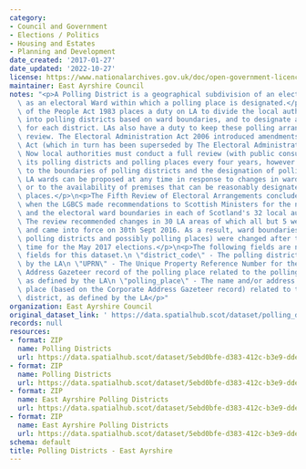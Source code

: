 ```yaml
---
category:
- Council and Government
- Elections / Politics
- Housing and Estates
- Planning and Development
date_created: '2017-01-27'
date_updated: '2022-10-27'
license: https://www.nationalarchives.gov.uk/doc/open-government-licence/version/3/
maintainer: East Ayrshire Council
notes: "<p>A Polling District is a geographical subdivision of an electoral area such\
  \ as an electoral Ward within which a polling place is designated.</p>\n<p>The Representation\
  \ of the People Act 1983 places a duty on LA to divide the local authority area\
  \ into polling districts based on ward boundaries, and to designate a polling place\
  \ for each district. LAs also have a duty to keep these polling arrangements under\
  \ review. The Electoral Administration Act 2006 introduced amendments to the 1983\
  \ Act (which in turn has been superseded by The Electoral Administration Act 2013).\
  \ Now local authorities must conduct a full review (with public consultation) of\
  \ its polling districts and polling places every four years, however adjustments\
  \ to the boundaries of polling districts and the designation of polling places within\
  \ LA wards can be proposed at any time in response to changes in ward boundaries\
  \ or to the availability of premises that can be reasonably designated as polling\
  \ places.</p>\n<p>The Fifth Review of Electoral Arrangements concluded in May 2016\
  \ when the LGBCS made recommendations to Scottish Ministers for the number of Councillors\
  \ and the electoral ward boundaries in each of Scotland's 32 local authorities.\
  \ The review recommended changes in 30 LA areas of which all but 5 were accepted\
  \ and came into force on 30th Sept 2016. As a result, ward boundaries (and therefore\
  \ polling districts and possibly polling places) were changed after this date in\
  \ time for the May 2017 elections.</p>\n<p>The following fields are now MANDATORY\
  \ fields for this dataset.\n \"district_code\" - The polling district code, as defined\
  \ by the LA\n \"UPRN\" - The Unique Property Reference Number for the Corporate\
  \ Address Gazeteer record of the polling place related to the polling district,\
  \ as defined by the LA\n \"polling_place\" - The name and/or address of the polling\
  \ place (based on the Corporate Address Gazeteer record) related to the polling\
  \ district, as defined by the LA</p>"
organization: East Ayrshire Council
original_dataset_link: ' https://data.spatialhub.scot/dataset/polling_districts-ea'
records: null
resources:
- format: ZIP
  name: Polling Districts
  url: https://data.spatialhub.scot/dataset/5ebd0bfe-d383-412c-b3e9-ddecac27fc99/resource/5e499c19-8ce3-4a2a-ab19-9d0f26392201/download/eapoll3.zip
- format: ZIP
  name: Polling Districts
  url: https://data.spatialhub.scot/dataset/5ebd0bfe-d383-412c-b3e9-ddecac27fc99/resource/ececfea0-a0f2-4f81-8ef1-da65a64987d2/download/eapoll3.zip
- format: ZIP
  name: East Ayrshire Polling Districts
  url: https://data.spatialhub.scot/dataset/5ebd0bfe-d383-412c-b3e9-ddecac27fc99/resource/4ff95358-4a80-4408-a1c0-6475fd4db9c8/download/eapoll3.zip
- format: ZIP
  name: East Ayrshire Polling Districts
  url: https://data.spatialhub.scot/dataset/5ebd0bfe-d383-412c-b3e9-ddecac27fc99/resource/fc0b35b3-d038-4d00-b2e1-6c38d492bd7c/download/eapoll3.zip
schema: default
title: Polling Districts - East Ayrshire
---
```

